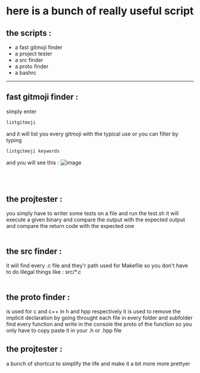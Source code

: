 <h1>here is a bunch of really useful script</h1>

## the scripts :
- a fast gitmoji finder
- a project tester
- a src finder
- a proto finder
- a bashrc

--- 


## fast gitmoji finder :
simply enter 
```bash
listgitmoji
```
and it will list you every gitmoji with the typical use or you can filter by typing
```bash
listgitmoji keywords
```
and you will see this : 
![image](https://github.com/user-attachments/assets/a7916384-f021-4bc2-9356-f1b06b3e4af4)

<br>
<br>

## the projtester :
you simply have to writer some tests on a file and run the test.sh 
it will execute a given binary and compare the output with the expected output and 
compare the return code with the expected one
<br>
<br>

## the src finder : 
it will find every .c file and they'r path used for Makefile so you don't have to do illegal 
things like : src/*.c
<br>
<br>

## the proto finder :
is used for c and c++ in h and hpp respectively 
it is used to remove the implicit declaration by going throught each file in every folder and subfolder
find every function and write in the console the proto of the function so you only have to copy paste it 
in your .h or .hpp file 

## the projtester :
a bunch of shortcut to simplify the life and make it a bit more more prettyer
<br>
<br>
